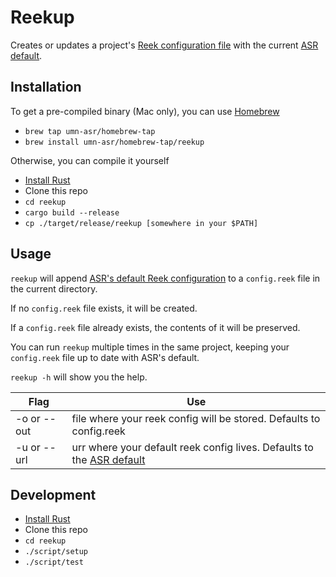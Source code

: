 # Reekup

Creates or updates a project's [Reek configuration file](https://github.com/troessner/reek) with the current [ASR default](https://github.com/umn-asr/dotfiles/blob/master/reek).

## Installation

To get a pre-compiled binary (Mac only), you can use [Homebrew](https://brew.sh/)

- `brew tap umn-asr/homebrew-tap`
- `brew install umn-asr/homebrew-tap/reekup`

Otherwise, you can compile it yourself

- [Install Rust](https://www.rust-lang.org/en-US/)
- Clone this repo
- `cd reekup`
- `cargo build --release`
- `cp ./target/release/reekup [somewhere in your $PATH]`

## Usage

`reekup` will append [ASR's default Reek configuration](https://github.com/umn-asr/dotfiles/blob/master/reek) to a `config.reek` file in the current directory.

If no `config.reek` file exists, it will be created.

If a `config.reek` file already exists, the contents of it will be preserved.

You can run `reekup` multiple times in the same project, keeping your `config.reek` file up to date with ASR's default.

`reekup -h` will show you the help.

| Flag        | Use                                                                                                                           |
| ----        | ----                                                                                                                          |
| -o or --out | file where your reek config will be stored. Defaults to config.reek                                                           |
| -u or --url | urr where your default reek config lives. Defaults to the [ASR default](https://github.com/umn-asr/dotfiles/blob/master/reek) |

## Development

- [Install Rust](https://www.rust-lang.org/en-US/)
- Clone this repo
- `cd reekup`
- `./script/setup`
- `./script/test`
